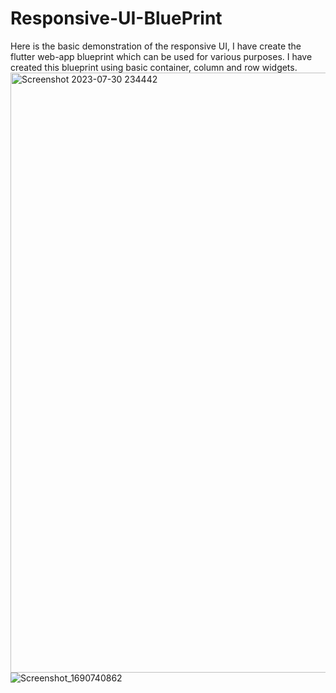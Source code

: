 # Responsive-UI-BluePrint
Here is the basic demonstration of the responsive UI, I have create the flutter web-app blueprint which can be used for various purposes. I have created this blueprint using basic container, column and row widgets.
<img width="960" alt="Screenshot 2023-07-30 234442" src="https://github.com/kanishthaaaa/Responsive-UI-BluePrint/assets/108674401/b3b2adc1-7cc6-4fdb-a898-f667c3834648"> ![Screenshot_1690740862](https://github.com/kanishthaaaa/Responsive-UI-BluePrint/assets/108674401/1d8f715c-1ecf-44ab-9106-b4e975554d8f)

